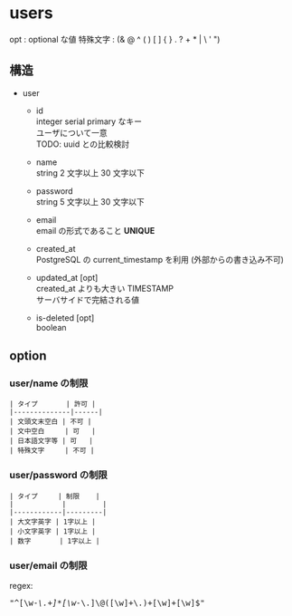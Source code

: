 # users
opt : optional な値
特殊文字 :  (& @ ^ ( ) [ ] { } . ? + * | \ ' ")

## 構造
- user  
    - id  
    integer serial primary なキー  
    ユーザについて一意  
    TODO: uuid との比較検討
    
    - name  
    string 2 文字以上 30 文字以下  
    
    - password  
    string 5 文字以上 30 文字以下  

    - email  
    email の形式であること **UNIQUE**

    - created_at  
    PostgreSQL の current\_timestamp を利用 (外部からの書き込み不可)
    
    - updated_at [opt]  
    created\_at よりも大きい TIMESTAMP  
    サーバサイドで完結される値  
    
    - is-deleted [opt]  
    boolean  
    

## option
### user/name の制限
    | タイプ       | 許可 |
    |--------------|------|
    | 文頭文末空白 | 不可 |
    | 文中空白     | 可   |
    | 日本語文字等 | 可   |
    | 特殊文字     | 不可 |
    
### user/password の制限
    | タイプ     | 制限    |
    |            |         |
    |------------|---------|
    | 大文字英字 | 1字以上 |
    | 小文字英字 | 1字以上 |
    | 数字       | 1字以上 |
    
### user/email の制限
regex:  <pre>"^[\\w-_\\.+]*[\\w-_\\.]\\@([\\w]+\\.)+[\\w]+[\\w]$"</pre>
